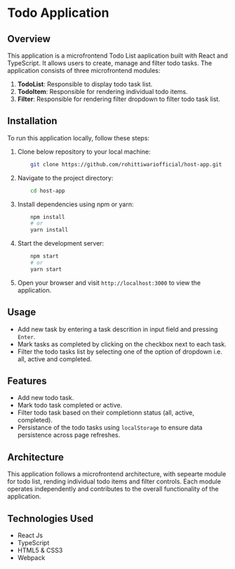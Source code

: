 # Todo Application

## Overview

This application is a microfrontend Todo List aaplication built with React and TypeScript. It allows users to create, manage and filter todo tasks. The application consists of three microfrontend modules:

1. **TodoList**: Responsible to display todo task list.
2. **TodoItem**: Responsible for rendering individual todo items.
3. **Filter**: Responsible for rendering filter dropdown to filter todo task list.

## Installation

To run this application locally, follow these steps:

1. Clone below repository to your local machine:

   ```bash
       git clone https://github.com/rohittiwariofficial/host-app.git
   ```

2. Navigate to the project directory:

   ```bash
       cd host-app
   ```

3. Install dependencies using npm or yarn:

   ```bash
       npm install
       # or
       yarn install
   ```

4. Start the development server:

   ```bash
       npm start
       # or
       yarn start
   ```

5. Open your browser and visit `http://localhost:3000` to view the application.

## Usage

- Add new task by entering a task descrition in input field and pressing `Enter`.
- Mark tasks as completed by clicking on the checkbox next to each task.
- Filter the todo tasks list by selecting one of the option of dropdown i.e. all, active and completed.

## Features

- Add new todo task.
- Mark todo task completed or active.
- Filter todo task based on their completionn status (all, active, completed).
- Persistance of the todo tasks using `localStorage` to ensure data persistence across page refreshes.

## Architecture

This application follows a microfrontend architecture, with sepearte module for todo list, rending individual todo items and filter controls. Each module operates independently and contributes to the overall functionality of the application.

## Technologies Used

- React Js
- TypeScript
- HTML5 & CSS3
- Webpack
